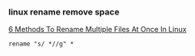 ###  linux rename remove space


[6 Methods To Rename Multiple Files At Once In Linux](https://ostechnix.com/how-to-rename-multiple-files-at-once-in-linux/ "6 Methods To Rename Multiple Files At Once In Linux")


 

```
rename "s/ *//g" *

```
